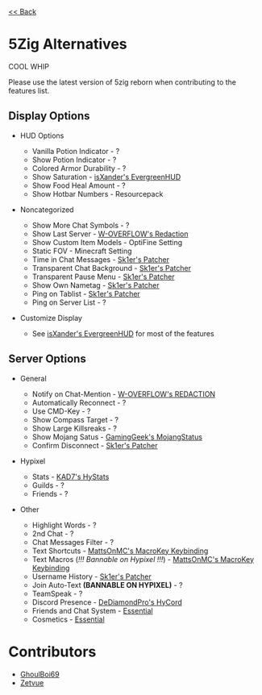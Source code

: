 [<< Back](README.md)

# 5Zig Alternatives

COOL WHIP

Please use the latest version of 5zig reborn when contributing to the features list.

## Display Options

- HUD Options

  - Vanilla Potion Indicator - ?
  - Show Potion Indicator - ?
  - Colored Armor Durability - ?
  - Show Saturation - [isXander's EvergreenHUD](https://modrinth.com/mod/evergreenhud/versions)
  - Show Food Heal Amount - ?
  - Show Hotbar Numbers - Resourcepack

- Noncategorized

  - Show More Chat Symbols - ?
  - Show Last Server - [W-OVERFLOW's Redaction](https://github.com/W-OVERFLOW/REDACTION/releases/latest)
  - Show Custom Item Models - OptiFine Setting
  - Static FOV - Minecraft Setting
  - Time in Chat Messages - [Sk1er's Patcher](https://sk1er.club/mods/patcher)
  - Transparent Chat Background - [Sk1er's Patcher](https://sk1er.club/mods/patcher)
  - Transparent Pause Menu - [Sk1er's Patcher](https://sk1er.club/mods/patcher)
  - Show Own Nametag - [Sk1er's Patcher](https://sk1er.club/mods/patcher)
  - Ping on Tablist - [Sk1er's Patcher](https://sk1er.club/mods/patcher)
  - Ping on Server List - ?

- Customize Display

  - See [isXander's EvergreenHUD](https://modrinth.com/mod/evergreenhud/versions) for most of the features

## Server Options

- General

  - Notify on Chat-Mention - [W-OVERFLOW's REDACTION](https://github.com/W-OVERFLOW/REDACTION/releases/latest)
  - Automatically Reconnect - ?
  - Use CMD-Key - ?
  - Show Compass Target - ?
  - Show Large Killsreaks - ?
  - Show Mojang Satus - [GamingGeek's MojangStatus](https://github.com/GamingGeek/MojangStatus/releases/latest)
  - Confirm Disconnect - [Sk1er's Patcher](https://sk1er.club/mods/patcher)

- Hypixel

  - Stats - [KAD7's HyStats](https://download2274.mediafire.com/5o9in79dryzg/so4sw1wn8aso68i/HyStats-v4.1_1.8.9.jar)
  - Guilds - ?
  - Friends - ?

- Other

  - Highlight Words - ?
  - 2nd Chat - ?
  - Chat Messages Filter - ?
  - Text Shortcuts - [MattsOnMC's MacroKey Keybinding](https://www.curseforge.com/minecraft/mc-mods/macrokey-keybinding/files/all?filter-game-version=2020709689%3A5806)
  - Text Macros (*!!! Bannable on Hypixel !!!*) - [MattsOnMC's MacroKey Keybinding](https://www.curseforge.com/minecraft/mc-mods/macrokey-keybinding/files/all?filter-game-version=2020709689%3A5806)
  - Username History - [Sk1er's Patcher](https://sk1er.club/mods/patcher)
  - Join Auto-Text **(BANNABLE ON HYPIXEL)** - ?
  - TeamSpeak - ?
  - Discord Presence - [DeDiamondPro's HyCord](https://github.com/DeDiamondPro/HyCord/releases/latest)
  - Friends and Chat System - [Essential](https://essential.gg)
  - Cosmetics - [Essential](https://essential.gg)

# Contributors

- [GhoulBoi69](https://github.com/GhoulBoii)
- [Zetvue](https://zetvue.carrd.co)
